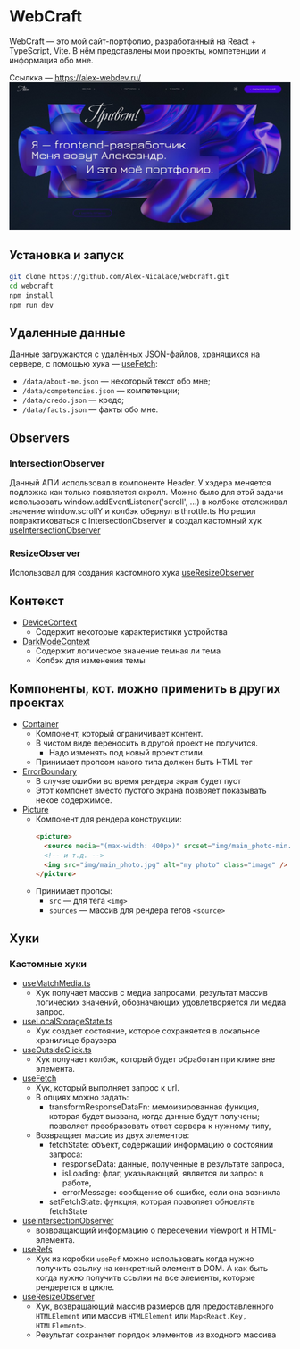 # WebCraft

WebCraft — это мой сайт-портфолио, разработанный на React + TypeScript, Vite. В нём представлены мои проекты, компетенции и информация обо мне.

Ссылкка — https://alex-webdev.ru/
![WebCraft Preview](public/img/og-preview.jpg)

## Установка и запуск

```bash
git clone https://github.com/Alex-Nicalace/webcraft.git
cd webcraft
npm install
npm run dev

```

## Удаленные данные

Данные загружаются с удалённых JSON-файлов, хранящихся на сервере, с помощью хука — [useFetch](src/hooks/useFetch.ts):

- `/data/about-me.json` — некоторый текст обо мне;
- `/data/competencies.json` — компетенции;
- `/data/credo.json` — кредо;
- `/data/facts.json` — факты обо мне.

## Observers

### IntersectionObserver

Данный АПИ использовал в компоненте Header. У хэдера меняется подложка как только появляется скролл. Можно было для этой задачи использовать window.addEventListener('scroll', ...) в колбэке отслеживал значение window.scrollY и колбэк обернул в throttle.ts Но решил попрактиковаться с IntersectionObserver и создал кастомный хук [useIntersectionObserver](src/hooks/useIntersectionObserver.ts)

### ResizeObserver

Использовал для создания кастомного хука [useResizeObserver](src/hooks/useResizeObserver.ts)

## Контекст

- [DeviceContext](./src/Context/DeviceContext)
  - Содержит некоторые характеристики устройства
- [DarkModeContext](./src/Context/DarkModeContext)
  - Содержит логическое значение темная ли тема
  - Колбэк для изменения темы

## Компоненты, кот. можно применить в других проектах

- [Container](./src/components/Container/Container.tsx)
  - Компонент, который ограничивает контент.
  - В чистом виде переносить в другой проект не получится.
    - Надо изменять под новый проект стили.
  - Принимает пропсом какого типа должен быть HTML тег
- [ErrorBoundary](./src/components/ErrorBoundary.tsx)
  - В случае ошибки во время рендера экран будет пуст
  - Этот компонет вместо пустого экрана позвояет показывать некое содержимое.
- [Picture](./src/components/Picture/Picture.tsx)
  - Компонент для рендера конструкции:
    ```html
    <picture>
      <source media="(max-width: 400px)" srcset="img/main_photo-min.jpg" />
      <!-- и т.д. -->
      <img src="img/main_photo.jpg" alt="my photo" class="image" />
    </picture>
    ```
  - Принимает пропсы:
    - `src` — для тега `<img>`
    - `sources` — массив для рендера тегов `<source>`

## Хуки

### Кастомные хуки

- [useMatchMedia.ts](./src/hooks/useMatchMedia.ts)
  - Хук получает массив с медиа запросами, результат массив логических значений, обозначающих удовлетворяется ли медиа запрос.
- [useLocalStorageState.ts](./src/hooks/useLocalStorageState.ts)
  - Хук создает состояние, которое сохраняется в локальное хранилище браузера
- [useOutsideClick.ts](./src/hooks/useOutsideClick.ts)
  - Хук получает колбэк, который будет обработан при клике вне элемента.
- [useFetch](src/hooks/useFetch.ts)
  - Хук, который выполняет запрос к url.
  - В опциях можно задать:
    - transformResponseDataFn: мемоизированная функция, которая будет вызвана, когда данные будут получены; позволяет преобразовать ответ сервера к нужному типу,
  - Возвращает массив из двух элементов:
    - fetchState: объект, содержащий информацию о состоянии запроса:
      - responseData: данные, полученные в результате запроса,
      - isLoading: флаг, указывающий, является ли запрос в работе,
      - errorMessage: сообщение об ошибке, если она возникла
    - setFetchState: функция, которая позволяет обновлять fetchState
- [useIntersectionObserver](src/hooks/useIntersectionObserver.ts)
  - возвращающий информацию о пересечении viewport и HTML-элемента.
- [useRefs](src/hooks/useRefs.ts)
  - Хук из коробки `useRef` можно использовать когда нужно получить ссылку на конкретный элемент в DOM. А как быть когда нужно получить ссылки на все элементы, которые рендерется в цикле.
- [useResizeObserver](src/hooks/useResizeObserver.ts)
  - Хук, возвращающий массив размеров для предоставленного `HTMLElement` или массив `HTMLElement` или `Map<React.Key, HTMLElement>`.
  - Результат сохраняет порядок элементов из входного массива
